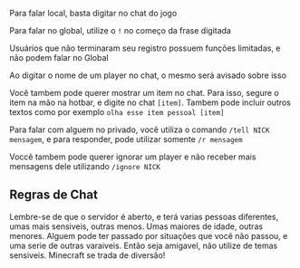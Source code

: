 
Para falar local, basta digitar no chat do jogo

Para falar no global, utilize o `!` no começo da frase digitada

Usuários que não terminaram seu registro possuem funções limitadas, e não podem falar no Global

Ao digitar o nome de um player no chat, o mesmo será avisado sobre isso

Você tambem pode querer mostrar um item no chat. Para isso, segure o item na mão na hotbar, e digite no chat `[item]`. Tambem pode incluir outros textos como por exemplo `olha esse item pessoal [item]`

Para falar com alguem no privado, você utiliza o comando `/tell NICK mensagem`, e para responder, pode utilizar somente `/r mensagem`

Voccê tambem pode querer ignorar um player e não receber mais mensagens dele utilizando `/ignore NICK`

## Regras de Chat

Lembre-se de que o servidor é aberto, e terá varias pessoas diferentes, umas mais sensiveis, outras menos. Umas maiores de idade, outras menores. Alguem pode ter passado por situações que você não passou, e uma serie de outras varaiveis. Então seja amigavel, não utilize de temas sensiveis. Minecraft se trada de diversão!